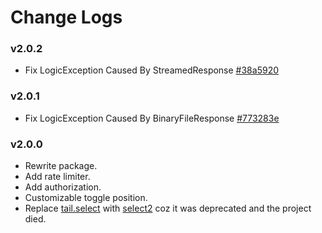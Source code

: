 # Change Logs

### v2.0.2
- Fix LogicException Caused By StreamedResponse [#38a5920](https://github.com/OctopyID/LaraPersonate/commit/38a592077bb546912d46e17b9a60a84b6d4607ce)

### v2.0.1
- Fix LogicException Caused By BinaryFileResponse [#773283e](https://github.com/OctopyID/LaraPersonate/commit/773283e40eac247e909bbc0b8fe3f56d461a129f)

### v2.0.0

- Rewrite package.
- Add rate limiter.
- Add authorization.
- Customizable toggle position.
- Replace [tail.select](https://www.npmjs.com/package/tail.select) with [select2](https://select2.org/) coz it was deprecated and the project died.

